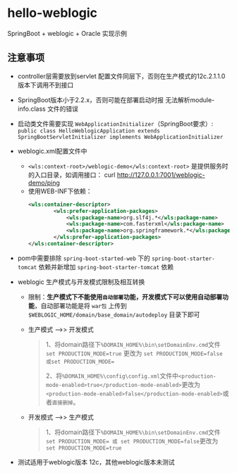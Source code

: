 # hello-weblogic
SpringBoot + weblogic + Oracle 实现示例
## 注意事项
- controller层需要放到servlet 配置文件同层下，否则在生产模式的12c.2.1.1.0 版本下调用不到接口

- SpringBoot版本小于2.2.x，否则可能在部署启动时报 无法解析module-info.class 文件的错误

- 启动类文件需要实现 `WebApplicationInitializer`（SpringBoot要求）: `public class HelloWeblogicApplication extends SpringBootServletInitializer implements WebApplicationInitializer`

- weblogic.xml配置文件中
  - `<wls:context-root>/weblogic-demo</wls:context-root>` 是提供服务时的入口目录，如调用接口： curl http://127.0.0.1:7001/weblogic-demo/ping
  - 使用WEB-INF下依赖：
    ```xml
    <wls:container-descriptor>
            <wls:prefer-application-packages>
                <wls:package-name>org.slf4j.*</wls:package-name>
                <wls:package-name>com.fasterxml</wls:package-name>
                <wls:package-name>org.springframework.*</wls:package-name>
            </wls:prefer-application-packages>
    </wls:container-descriptor>
  
- pom中需要排除 `spring-boot-started-web` 下的 `spring-boot-starter-tomcat` 依赖并新增加 `spring-boot-starter-tomcat` 依赖

- weblogic 生产模式与开发模式限制及相互转换

  - 限制：**生产模式下不能使用`自动部署`功能，开发模式下可以使用自动部署功能**，自动部署功能是将 `war包` 上传到 `$WEBLOGIC_HOME/domain/base_domain/autodeploy` 目录下即可

  - 生产模式 -->> 开发模式
  
    > 1、将domain路径下`%DOMAIN_HOME%\bin\setDomainEnv.cmd`文件 `set PRODUCTION_MODE=true` 更改为 `set PRODUCTION_MODE=false 或set PRODUCTION_MODE=`
    >
    > 2、将`%DOMAIN_HOME%\config\config.xml`文件中`<production-mode-enabled>true</production-mode-enabled>`更改为`<production-mode-enabled>false</production-mode-enabled>`或者`直接删掉`。

  - 开发模式 -->> 生产模式

    > 1、将domain路径下`%DOMAIN_HOME%\bin\setDomainEnv.cmd`文件`set PRODUCTION_MODE= 或 set PRODUCTION_MODE=false`更改为` set PRODUCTION_MODE=true`
  
- 测试适用于weblogic版本 12c，其他weblogic版本未测试

